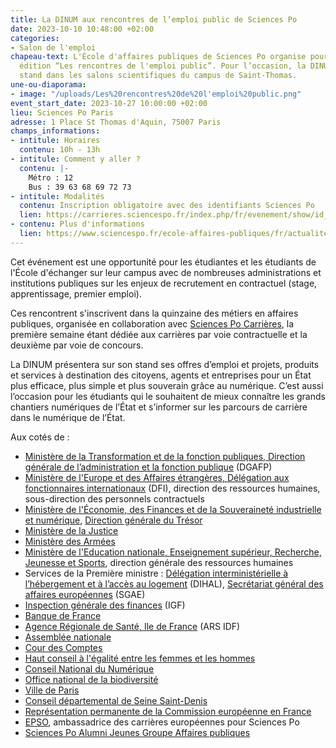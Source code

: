 ```yaml
---
title: La DINUM aux rencontres de l’emploi public de Sciences Po
date: 2023-10-10 10:48:00 +02:00
categories:
- Salon de l'emploi
chapeau-text: L'École d'affaires publiques de Sciences Po organise pour la deuxième
  édition “Les rencontres de l'emploi public”. Pour l’occasion, la DINUM tiendra un
  stand dans les salons scientifiques du campus de Saint-Thomas.
une-ou-diaporama:
- image: "/uploads/Les%20rencontres%20de%20l'emploi%20public.png"
event_start_date: 2023-10-27 10:00:00 +02:00
lieu: Sciences Po Paris
adresse: 1 Place St Thomas d'Aquin, 75007 Paris
champs_informations:
- intitule: Horaires
  contenu: 10h - 13h
- intitule: Comment y aller ?
  contenu: |-
    Métro : 12
    Bus : 39 63 68 69 72 73
- intitule: Modalités
  contenu: Inscription obligatoire avec des identifiants Sciences Po
  lien: https://carrieres.sciencespo.fr/index.php/fr/evenement/show/id_evenement/1957
- contenu: Plus d'informations
  lien: https://www.sciencespo.fr/ecole-affaires-publiques/fr/actualites/les-rencontres-de-l-emploi-public
---
```


Cet événement est une opportunité pour les étudiantes et les étudiants de l'École d'échanger sur leur campus avec de nombreuses administrations et institutions publiques sur les enjeux de recrutement en contractuel (stage, apprentissage, premier emploi). 

Ces rencontrent s'inscrivent dans la quinzaine des métiers en affaires publiques, organisée en collaboration avec [Sciences Po Carrières](https://carrieres.sciencespo.fr/index.php/fr), la première semaine étant dédiée aux carrières par voie contractuelle et la deuxième par voie de concours.

La DINUM présentera sur son stand ses offres d’emploi et projets, produits et services à destination des citoyens, agents et entreprises pour un État plus efficace, plus simple et plus souverain grâce au numérique. C’est aussi l’occasion pour les étudiants qui le souhaitent de mieux connaître les grands chantiers numériques de l’État et s’informer sur les parcours de carrière dans le numérique de l’État.

Aux cotés de :
* [Ministère de la Transformation et de la fonction publiques, Direction générale de l’administration et la fonction publique](https://www.transformation.gouv.fr/) (DGAFP)
* [Ministère de l'Europe et des Affaires étrangères, Délégation aux fonctionnaires internationaux](https://www.diplomatie.gouv.fr/fr/) (DFI), direction des ressources humaines, sous-direction des personnels contractuels
* [Ministère de l'Économie, des Finances et de la Souveraineté industrielle et numérique](https://www.economie.gouv.fr/), [Direction générale du Trésor](https://www.tresor.economie.gouv.fr/)
* [Ministère de la Justice](https://www.justice.gouv.fr/)
* [Ministère des Armées](https://www.defense.gouv.fr/)
* [Ministère de l'Education nationale, Enseignement supérieur, Recherche, Jeunesse et Sports](https://www.education.gouv.fr/), direction générale des ressources humaines
* Services de la Première ministre : [Délégation interministérielle à l’hébergement et à l’accès au logement](https://www.gouvernement.fr/delegation-interministerielle-a-l-hebergement-et-a-l-acces-au-logement) (DIHAL), [Secrétariat général des affaires européennes](https://sgae.gouv.fr/sites/SGAE/accueil.html) (SGAE)
* [Inspection générale des finances](https://www.igf.finances.gouv.fr/sites/igf/accueil.html) (IGF)
* [Banque de France](https://www.banque-france.fr/fr)
* [Agence Régionale de Santé, Ile de France](https://www.iledefrance.ars.sante.fr/) (ARS IDF)
* [Assemblée nationale](https://www.assemblee-nationale.fr/)
* [Cour des Comptes](https://www.ccomptes.fr/fr)
* [Haut conseil à l'égalité entre les femmes et les hommes](https://www.haut-conseil-egalite.gouv.fr/)
* [Conseil National du Numérique](https://cnnumerique.fr/)
* [Office national de la biodiversité](https://www.ofb.gouv.fr/)
* [Ville de Paris](https://www.paris.fr/)
* [Conseil départemental de Seine Saint-Denis](https://seinesaintdenis.fr/)
* [Représentation permanente de la Commission européenne en France](https://france.representation.ec.europa.eu/index_fr)
* [EPSO](https://www.sciencespo.fr/ecole-affaires-publiques/fr/formations/preparation-concours/centre-de-preparation-aux-concours-europeens-cpce/concours-epso), ambassadrice des carrières européennes pour Sciences Po
* [Sciences Po Alumni Jeunes Groupe Affaires publiques](https://sciencespo-alumni.fr/group/affaires-publiques/134/team)
